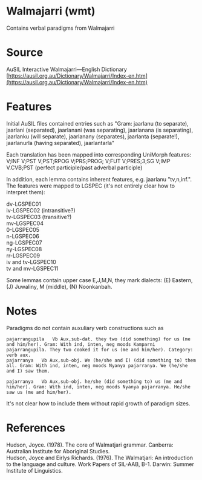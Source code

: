 # Walmajarri (wmt)
Contains verbal paradigms from Walmajarri

# Source
AuSIL Interactive Walmajarri—English Dictionary [https://ausil.org.au/Dictionary/Walmajarri/Index-en.htm](https://ausil.org.au/Dictionary/Walmajarri/Index-en.htm)

# Features
Initial AuSIL files contained entries such as "Gram: jaarlanu (to separate), jaarlani (separated), jaarlanani (was separating), jaarlanana (is separating), jaarlanku (will separate), jaarlanany (separates), jaarlanta (separate!), jaarlanurla (having separated), jaarlantarla"

Each translation has been mapped into corresponding UniMorph features:
V;INF V;PST  V;PST;RPOG   V;PRS;PROG;  V;FUT  V;PRES;3;SG  V;IMP  V.CVB;PST (perfect participle/past adverbal participle)

In addition, each lemma contains inherent features, e.g. jaarlanu   "tv,n,inf.". The features were mapped to LGSPEC (it's not entirely clear how to interpret them):

  dv-LGSPEC01  
  iv-LGSPEC02 (intransitive?)  
  tv-LGSPEC03 (transitive?)  
  mv-LGSPEC04  
  0-LGSPEC05  
  n-LGSPEC06  
  ng-LGSPEC07  
  ny-LGSPEC08  
  rr-LGSPEC09  
  iv and tv-LGSPEC10  
  tv and mv-LGSPEC11  


Some lemmas contain upper case E,J,M,N, they mark dialects:  (E) Eastern, (J) Juwaliny, M (middle), (N) Noonkanbah.

# Notes
Paradigms do not contain auxuliary verb constructions such as 

    pajarrangupila   Vb Aux,sub-dat. they two (did something) for us (me and him/her). Gram: With ind, inten, neg moods Kamparni pajarrangupila. They two cooked it for us (me and him/her). Category: verb aux.
    pajarranya   Vb Aux,sub-obj. We (he/she and I) (did something to) them all. Gram: With ind, inten, neg moods Nyanya pajarranya. We (he/she and I) saw them. 

    pajarranya   Vb Aux,sub-obj. he/she (did something to) us (me and him/her). Gram: With ind, inten, neg moods Nyanya pajarranya. He/she saw us (me and him/her). 
    
It's not clear how to include them without rapid growth of paradigm sizes.


# References
  Hudson, Joyce. (1978). The core of Walmatjari grammar. Canberra: Australian Institute for Aboriginal Studies.  
  Hudson, Joyce and Eirlys Richards. (1976). The Walmatjari: An introduction to the language and culture. Work Papers of SIL-AAB, B-1. Darwin: Summer Institute of Linguistics.



